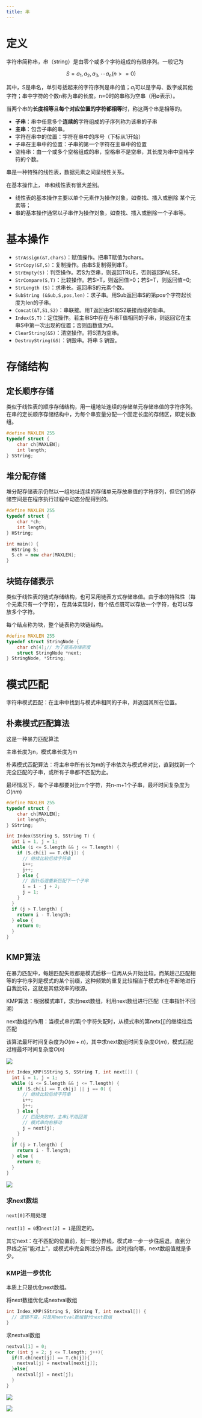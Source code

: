 ```yaml
---
title: 串
---
```



# 定义

字符串简称串，串（string）是由零个或多个字符组成的有限序列。一般记为

```math
S=a_1,a_2,a_3,\cdots a_n(n>=0)
```

其中，S是串名，单引号括起来的字符序列是串的值；$a_i$可以是字母、数字或其他字符；串中字符的个数n称为串的长度。n=0时的串称为空串（用$\emptyset$表示）。 

当两个串的**长度相等**且**每个对应位置的字符都相等**时，称这两个串是相等的。 

- **子串**：串中任意多个**连续的**字符组成的子序列称为该串的子串
- **主串**：包含子串的串。
- 字符在串中的位置：字符在串中的序号（下标从1开始）
- 子串在主串中的位置：子串的第一个字符在主串中的位置
- 空格串：由一个或多个空格组成的串，空格串不是空串，其长度为串中空格字符的个数。



串是一种特殊的线性表，数据元素之间呈线性关系。

在基本操作上， 串和线性表有很大差别。

- 线性表的基本操作主要以单个元素作为操作对象，如查找、插入或删除 某个元素等；
- 串的基本操作通常以子串作为操作对象，如查找、插入或删除一个子串等。 

# 基本操作

- `strAssign(&T,chars)`：赋值操作。把串T赋值为chars。
- `StrCopy(&T,S)`：复制操作。由串S复制得到串T。
- `StrEmpty(S)`：判空操作。若S为空串，则返回TRUE，否则返回FALSE。 
- `StrCompare(S,T)`：比较操作。若S>T，则返回值>0；若S=T，则返回值=0;
- `StrLength (S)`：求串长。返回串S的元素个数。
- `SubString (&Sub,S,pos,len)`：求子串。用Sub返回串S的第pos个字符起长度为len的子串。
- `Concat(&T,S1,S2)`：串联接。用T返回由S1和S2联接而成的新串。 
- `Index(S,T)`：定位操作。若主串S中存在与串T值相同的子串，则返回它在主串S中第一次出现的位置；否则函数值为0。
- `ClearString(&S)`：清空操作。将S清为空串。
- `DestroyString(&S)`：销毁串。将串 S 销毁。

# 存储结构

## 定长顺序存储

类似于线性表的顺序存储结构，用一组地址连续的存储单元存储串值的字符序列。在串的定长顺序存储结构中，为每个串变量分配一个固定长度的存储区，即定长数组。

```cpp
#define MAXLEN 255
typedef struct {
    char ch[MAXLEN];
    int length;
} SString;
```

## 堆分配存储

堆分配存储表示仍然以一组地址连续的存储单元存放串值的字符序列，但它们的存储空间是在程序执行过程中动态分配得到的。

```cpp
#define MAXLEN 255
typedef struct {
    char *ch;
    int length;
} HString;

int main() {
  HString S;
  S.ch = new char[MAXLEN];
}
```

## 块链存储表示

类似于线性表的链式存储结构，也可采用链表方式存储串值。由于串的特殊性（每个元素只有一个字符），在具体实现时，每个结点既可以存放一个字符，也可以存放多个字符。

每个结点称为块，整个链表称为块链结构。

```cpp
#define MAXLEN 255
typedef struct StringNode {
    char ch[4];// 为了提高存储密度
    struct StringNode *next;
} StringNode, *String;
```

# 模式匹配

字符串模式匹配：在主串中找到与模式串相同的子串，并返回其所在位置。

## 朴素模式匹配算法

这是一种暴力匹配算法

主串长度为n，模式串长度为m

朴素模式匹配算法：将主串中所有长为m的子串依次与模式串对比，直到找到一个完全匹配的子串，或所有子串都不匹配为止。

最坏情况下，每个子串都要对比m个字符，共n-m+1个子串，最坏时间复杂度为$O(nm)$

```cpp
#define MAXLEN 255
typedef struct {
    char ch[MAXLEN];
    int length;
} SString;

int Index(SString S, SString T) {
  int i = 1, j = 1;
  while (i <= S.length && j <= T.length) {
    if (S.ch[i] == T.ch[j]) {
      // 继续比较后续字符串
      i++;
      j++;
    } else {
      // 指针后退重新匹配下一个子串
      i = i - j + 2;
      j = 1;
    }
  }
  if (j > T.length) {
    return i - T.length;
  } else {
    return 0;
  }
}
```

## KMP算法

在暴力匹配中，每趟匹配失败都是模式后移一位再从头开始比较。而某趟己匹配相等的字符序列是模式的某个前缀，这种频繁的重复比较相当于模式串在不断地进行自我比较，这就是其低效率的根源。

KMP算法：根据模式串T，求出next数组，利用next数组进行匹配（主串指针不回溯）

next数组的作用：当模式串的第j个字符失配时，从模式串的第netx[j]的继续往后匹配

该算法最坏时间复杂度为$O(m+n)$，其中求next数组时间复杂度$O(m)$，模式匹配过程最坏时间复杂度$O(n)$

![](./assets/330.png)

```cpp
int Index_KMP(SString S, SString T, int next[]) {
  int i = 1, j = 1;
  while (i <= S.length && j <= T.length) {
    if (S.ch[i] == T.ch[j] || j == 0) {
      // 继续比较后续字符串
      i++;
      j++;
    } else {
      // 匹配失败时，主串i不用回溯
      // 模式串向右移动
      j = next[j];
    }
  }
  if (j > T.length) {
    return i - T.length;
  } else {
    return 0;
  }
}
```

![](./assets/331.png)

### 求next数组

`next[0]`不用处理

`next[1] = 0`和`next[2] = 1`是固定的。

其它next：在不匹配的位置前，划一根分界线，模式串一步一步往后退，直到分界线之前“能对上”，或模式串完全跨过分界线。此时j指向哪，next数组值就是多少。



### KMP进一步优化

本质上只是优化next数组。

将next数组优化成nextval数组

```cpp
int Index_KMP(SString S, SString T, int nextval[]) {
  // 逻辑不变，只是用nextval数组替代next数组
}
```

求nextval数组

```cpp
nextval[1] = 0;
for (int j = 2; j <= T.length; j++){
  if(T.ch[next[j]] == T.ch[j]){
    nextval[j] = nextval[next[j]];
  }else{
    nextval[j] = next[j];
  }
}
```

![](./assets/332.png)

![](./assets/333.png)
